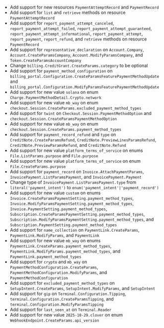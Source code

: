 * Add support for new resources `PaymentAttemptRecord` and `PaymentRecord`
* Add support for `list` and `retrieve` methods on resource `PaymentAttemptRecord`
* Add support for `report_payment_attempt_canceled`, `report_payment_attempt_failed`, `report_payment_attempt_guaranteed`, `report_payment_attempt_informational`, `report_payment_attempt`, `report_payment`, `report_refund`, and `retrieve` methods on resource `PaymentRecord`
* Add support for `representative_declaration` on `Account.Company`, `Account.CreateParamsCompany`, `Account.ModifyParamsCompany`, and `Token.CreateParamsAccountCompany`
* Change `billing.CreditGrant.CreateParams.category` to be optional
* Add support for `payment_method_configuration` on `billing_portal.Configuration.CreateParamsFeaturePaymentMethodUpdate` and `billing_portal.Configuration.ModifyParamsFeaturePaymentMethodUpdate`
* Add support for new value `solana` on enum `Charge.PaymentMethodDetail.Crypto.network`
* Add support for new value `mb_way` on enum `checkout.Session.CreateParams.excluded_payment_method_types`
* Add support for `twint` on `Checkout.Session.PaymentMethodOption` and `checkout.Session.CreateParamsPaymentMethodOption`
* Add support for new value `mb_way` on enum `checkout.Session.CreateParams.payment_method_types`
* Add support for `payment_record_refund` and `type` on `CreditNote.CreateParamsRefund`, `CreditNote.PreviewLinesParamsRefund`, `CreditNote.PreviewParamsRefund`, and `CreditNote.Refund`
* Add support for new value `platform_terms_of_service` on enums `File.ListParams.purpose` and `File.purpose`
* Add support for new value `platform_terms_of_service` on enum `File.CreateParams.purpose`
* Add support for `payment_record` on `Invoice.AttachPaymentParams`, `InvoicePayment.ListParamsPayment`, and `InvoicePayment.Payment`
* Change type of `InvoicePayment.ListParamsPayment.type` from `literal('payment_intent')` to `enum('payment_intent'|'payment_record')`
* Add support for new value `custom` on enums `Invoice.CreateParamsPaymentSetting.payment_method_types`, `Invoice.ModifyParamsPaymentSetting.payment_method_types`, `Invoice.PaymentSetting.payment_method_types`, `Subscription.CreateParamsPaymentSetting.payment_method_types`, `Subscription.ModifyParamsPaymentSetting.payment_method_types`, and `Subscription.PaymentSetting.payment_method_types`
* Add support for `name_collection` on `PaymentLink.CreateParams`, `PaymentLink.ModifyParams`, and `PaymentLink`
* Add support for new value `mb_way` on enums `PaymentLink.CreateParams.payment_method_types`, `PaymentLink.ModifyParams.payment_method_types`, and `PaymentLink.payment_method_types`
* Add support for `crypto` and `mb_way` on `PaymentMethodConfiguration.CreateParams`, `PaymentMethodConfiguration.ModifyParams`, and `PaymentMethodConfiguration`
* Add support for `excluded_payment_method_types` on `SetupIntent.CreateParams`, `SetupIntent.ModifyParams`, and `SetupIntent`
* Add support for `gip` on `Terminal.Configuration.Tipping`, `terminal.Configuration.CreateParamsTipping`, and `terminal.Configuration.ModifyParamsTipping`
* Add support for `last_seen_at` on `Terminal.Reader`
* Add support for new value `2025-10-29.clover` on enum `WebhookEndpoint.CreateParams.api_version`